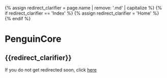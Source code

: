{% assign redirect_clarifier = page.name | remove: '.md' | capitalize %}
{% if redirect_clarifier == 'Index' %}
  {% assign redirect_clarifier = 'Home' %}
{% endif %}

# PenguinCore
## {{redirect_clarifier}}

If you do not get redirected soon, click [here](https://www.modrinth.com/mod/penguincore)

<script type="text/javascript">
  setTimeout(() => window.location.replace(document.querySelector('a').href), 3 * 1000);
</script>